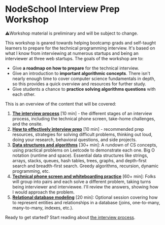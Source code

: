# NodeSchool Interview Prep Workshop

⚠️Workshop material is preliminary and will be subject to change.

This workshop is geared towards helping bootcamp grads and self-taught learners to prepare for the technical programming interview. It's based on what I know from interviewing at numerous startups and being an interviewer at three web startups. The goals of the workshop are to:

* Give **a roadmap on how to prepare** for the technical interview.
* Give an introduction to **important algorithmic concepts**. There isn't nearly enough time to cover computer science fundamentals in depth, so this provides a quick overview and resources for further study.
* Give students a chance to **practice solving algorithms questions** with each other.

This is an overview of the content that will be covered:

1. [**The interview process**](the_interview_process.md) [10 min] - the different stages of an interview process, including the technical phone screen, take-home challenges, and the onsite.
2. [**How to effectively interview prep**](interview_prep.md) [10 min] - recommended prep resources, strategies for solving difficult problems, thinking out loud, doing your research, behavioral questions, and side projects.
3. [**Data structures and algorithms**](data_structures_and_algorithms.md) [30+ min]: A rundown of CS concepts, using practical problems on Leetcode to demonstrate each one. Big O notation (runtime and space). Essential data structures like strings, arrays, stacks, queues, hash tables, trees, graphs, and depth-first search and breadth-first search. Greedy algorithms, recursion, dynamic programming, etc.
4. [**Technical phone screen and whiteboarding practice**](technical_phone_screen_and_whiteboarding_practice.md) [60+ min]: Folks will group into pairs and each solve a different problem, taking turns being interviewer and interviewee. I'll review the answers, showing how I would approach the problem.
5. [**Relational database modeling**](relational_database_modeling) [20 min]: Optional session covering how to represent entities and relationships in a database (joins, one-to-many, many-to-many, indexes, etc.).

Ready to get started? Start reading about [the interview process](the_interview_process.md).
